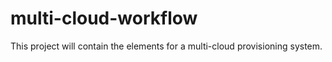 # multi-cloud-workflow
This project will contain the elements for a multi-cloud provisioning system.
